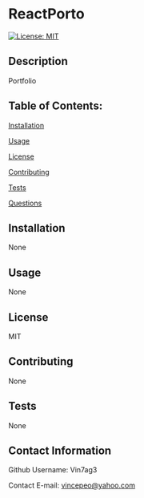
# ReactPorto
[![License: MIT](https://img.shields.io/badge/License-MIT-yellow.svg)](https://opensource.org/licenses/MIT)

## Description
Portfolio

## Table of Contents:

[Installation](#installation)

[Usage](#usage)

[License](#license)

[Contributing](#contributing)

[Tests](#tests)

[Questions](#contact-information)

## Installation
None

## Usage
None

## License
MIT

## Contributing
None

## Tests
None

## Contact Information
Github Username: Vin7ag3

Contact E-mail: vincepeo@yahoo.com
